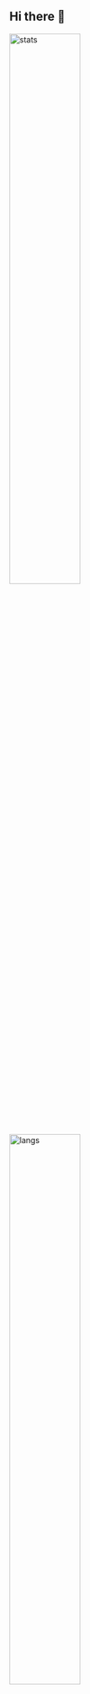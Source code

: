 ## Hi there 👋

<img alt="stats" align="left" width = "50%" src='https://github-readme-stats.vercel.app/api?username=datnham0212&show_icons=true&theme=gruvbox' /> 

<img alt="langs" align="left" width = "50%" src='https://github-readme-stats.vercel.app/api/top-langs/?username=datnham0212&theme=gruvbox&langs_count=20&layout=donut' />

<!--
**datnham0212/datnham0212** is a ✨ _special_ ✨ repository because its `README.md` (this file) appears on your GitHub profile.

Here are some ideas to get you started:

- 🔭 I’m currently working on ...
- 🌱 I’m currently learning ...
- 👯 I’m looking to collaborate on ...
- 🤔 I’m looking for help with ...
- 💬 Ask me about ...
- 📫 How to reach me: ...
- 😄 Pronouns: ...
- ⚡ Fun fact: ...
-->
